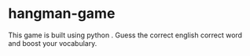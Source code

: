 # hangman-game
This game is built using python . Guess the correct english correct word and boost your vocabulary.
